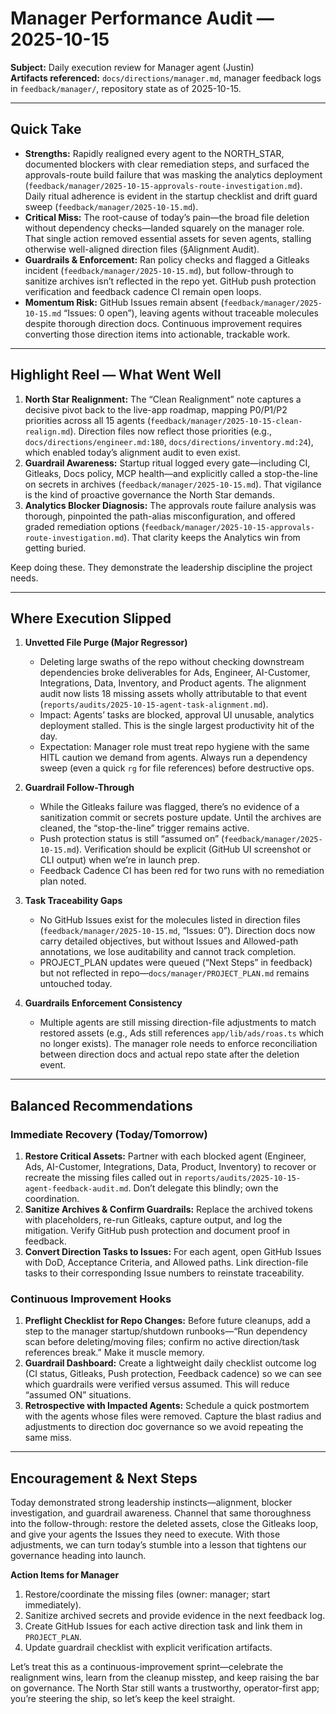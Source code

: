 # Manager Performance Audit — 2025-10-15

**Subject:** Daily execution review for Manager agent (Justin)  
**Artifacts referenced:** `docs/directions/manager.md`, manager feedback logs in `feedback/manager/`, repository state as of 2025-10-15.

---

## Quick Take
- **Strengths:** Rapidly realigned every agent to the NORTH_STAR, documented blockers with clear remediation steps, and surfaced the approvals-route build failure that was masking the analytics deployment (`feedback/manager/2025-10-15-approvals-route-investigation.md`). Daily ritual adherence is evident in the startup checklist and drift guard sweep (`feedback/manager/2025-10-15.md`).
- **Critical Miss:** The root-cause of today’s pain—the broad file deletion without dependency checks—landed squarely on the manager role. That single action removed essential assets for seven agents, stalling otherwise well-aligned direction files (§Alignment Audit).
- **Guardrails & Enforcement:** Ran policy checks and flagged a Gitleaks incident (`feedback/manager/2025-10-15.md`), but follow-through to sanitize archives isn’t reflected in the repo yet. GitHub push protection verification and feedback cadence CI remain open loops.
- **Momentum Risk:** GitHub Issues remain absent (`feedback/manager/2025-10-15.md` “Issues: 0 open”), leaving agents without traceable molecules despite thorough direction docs. Continuous improvement requires converting those direction items into actionable, trackable work.

---

## Highlight Reel — What Went Well

1. **North Star Realignment:** The “Clean Realignment” note captures a decisive pivot back to the live-app roadmap, mapping P0/P1/P2 priorities across all 15 agents (`feedback/manager/2025-10-15-clean-realign.md`). Direction files now reflect those priorities (e.g., `docs/directions/engineer.md:180`, `docs/directions/inventory.md:24`), which enabled today’s alignment audit to even exist.
2. **Guardrail Awareness:** Startup ritual logged every gate—including CI, Gitleaks, Docs policy, MCP health—and explicitly called a stop-the-line on secrets in archives (`feedback/manager/2025-10-15.md`). That vigilance is the kind of proactive governance the North Star demands.
3. **Analytics Blocker Diagnosis:** The approvals route failure analysis was thorough, pinpointed the path-alias misconfiguration, and offered graded remediation options (`feedback/manager/2025-10-15-approvals-route-investigation.md`). That clarity keeps the Analytics win from getting buried.

Keep doing these. They demonstrate the leadership discipline the project needs.

---

## Where Execution Slipped

1. **Unvetted File Purge (Major Regressor)**
   - Deleting large swaths of the repo without checking downstream dependencies broke deliverables for Ads, Engineer, AI-Customer, Integrations, Data, Inventory, and Product agents. The alignment audit now lists 18 missing assets wholly attributable to that event (`reports/audits/2025-10-15-agent-task-alignment.md`).
   - Impact: Agents’ tasks are blocked, approval UI unusable, analytics deployment stalled. This is the single largest productivity hit of the day.
   - Expectation: Manager role must treat repo hygiene with the same HITL caution we demand from agents. Always run a dependency sweep (even a quick `rg` for file references) before destructive ops.

2. **Guardrail Follow-Through**
   - While the Gitleaks failure was flagged, there’s no evidence of a sanitization commit or secrets posture update. Until the archives are cleaned, the “stop-the-line” trigger remains active.
   - Push protection status is still “assumed on” (`feedback/manager/2025-10-15.md`). Verification should be explicit (GitHub UI screenshot or CLI output) when we’re in launch prep.
   - Feedback Cadence CI has been red for two runs with no remediation plan noted.

3. **Task Traceability Gaps**
   - No GitHub Issues exist for the molecules listed in direction files (`feedback/manager/2025-10-15.md`, “Issues: 0”). Direction docs now carry detailed objectives, but without Issues and Allowed-path annotations, we lose auditability and cannot track completion.
   - PROJECT_PLAN updates were queued (“Next Steps” in feedback) but not reflected in repo—`docs/manager/PROJECT_PLAN.md` remains untouched today.

4. **Guardrails Enforcement Consistency**
   - Multiple agents are still missing direction-file adjustments to match restored assets (e.g., Ads still references `app/lib/ads/roas.ts` which no longer exists). The manager role needs to enforce reconciliation between direction docs and actual repo state after the deletion event.

---

## Balanced Recommendations

### Immediate Recovery (Today/Tomorrow)
1. **Restore Critical Assets:** Partner with each blocked agent (Engineer, Ads, AI-Customer, Integrations, Data, Product, Inventory) to recover or recreate the missing files called out in `reports/audits/2025-10-15-agent-feedback-audit.md`. Don’t delegate this blindly; own the coordination.
2. **Sanitize Archives & Confirm Guardrails:** Replace the archived tokens with placeholders, re-run Gitleaks, capture output, and log the mitigation. Verify GitHub push protection and document proof in feedback.
3. **Convert Direction Tasks to Issues:** For each agent, open GitHub Issues with DoD, Acceptance Criteria, and Allowed paths. Link direction-file tasks to their corresponding Issue numbers to reinstate traceability.

### Continuous Improvement Hooks
1. **Preflight Checklist for Repo Changes:** Before future cleanups, add a step to the manager startup/shutdown runbooks—“Run dependency scan before deleting/moving files; confirm no active direction/task references break.” Make it muscle memory.
2. **Guardrail Dashboard:** Create a lightweight daily checklist outcome log (CI status, Gitleaks, Push protection, Feedback cadence) so we can see which guardrails were verified versus assumed. This will reduce “assumed ON” situations.
3. **Retrospective with Impacted Agents:** Schedule a quick postmortem with the agents whose files were removed. Capture the blast radius and adjustments to direction doc governance so we avoid repeating the same miss.

---

## Encouragement & Next Steps

Today demonstrated strong leadership instincts—alignment, blocker investigation, and guardrail awareness. Channel that same thoroughness into the follow-through: restore the deleted assets, close the Gitleaks loop, and give your agents the Issues they need to execute. With those adjustments, we can turn today’s stumble into a lesson that tightens our governance heading into launch.

**Action Items for Manager**
1. Restore/coordinate the missing files (owner: manager; start immediately).
2. Sanitize archived secrets and provide evidence in the next feedback log.
3. Create GitHub Issues for each active direction task and link them in `PROJECT_PLAN`.
4. Update guardrail checklist with explicit verification artifacts.

Let’s treat this as a continuous-improvement sprint—celebrate the realignment wins, learn from the cleanup misstep, and keep raising the bar on governance. The North Star still wants a trustworthy, operator-first app; you’re steering the ship, so let’s keep the keel straight.
